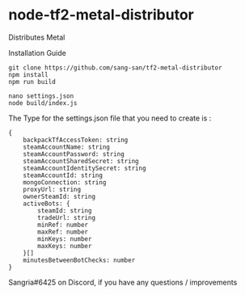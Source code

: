 # node-tf2-metal-distributor
Distributes Metal

Installation Guide
```
git clone https://github.com/sang-san/tf2-metal-distributor
npm install
npm run build 

nano settings.json
node build/index.js
```
The Type for the settings.json file that you need to create is : 
```
{
    backpackTfAccessToken: string
    steamAccountName: string
    steamAccountPassword: string
    steamAccountSharedSecret: string
    steamAccountIdentitySecret: string
    steamAccountId: string
    mongoConnection: string
    proxyUrl: string
    ownerSteamId: string
    activeBots: {
        steamId: string
        tradeUrl: string
        minRef: number
        maxRef: number
        minKeys: number
        maxKeys: number
    }[]
    minutesBetweenBotChecks: number
}
```

Sangria#6425 on Discord, if you have any questions / improvements 
